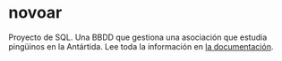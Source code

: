 # novoar
Proyecto de SQL. Una BBDD que gestiona una asociación que estudia pingüinos en la Antártida. Lee toda la información en [la documentación](https://github.com/Forensor/novoar/blob/master/Documentaci%C3%B3n_NoVoar.pdf).
